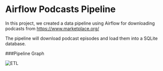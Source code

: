 # Airflow Podcasts Pipeline

In this project, we created a data pipeline using Airflow for downloading podcasts from https://www.marketplace.org/ 

The pipeline will download podcast episodes and load them into a SQLite database.

###Pipeline Graph

![ETL](https://drive.google.com/uc?id=1ssR9ptDjMHvWdBe7rPmr6N6TxYaAj0z3)

